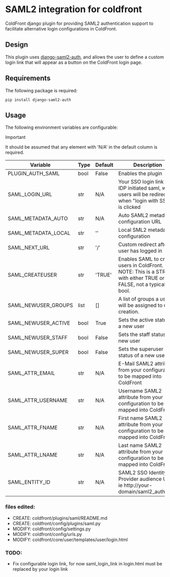 # SAML2 integration for coldfront

ColdFront django plugin for providing SAML2 authentication support to facilitate alternative login configurations in ColdFront.

## Design

This plugin uses [django-saml2-auth](https://github.com/fangli/django-saml2-auth), and allows the user to define a custom login link that will appear as a button on the ColdFront login page.

## Requirements

The following package is required:

```
pip install django-saml2-auth
```

## Usage

The following environment variables are configurable: 

> [!IMPORTANT] 
> It should be assumed that any element with 'N/A' in the default column is required.

| Variable                 | Type | Default | Description |
| ------------------------ | ---- | ------- | ----------- |
| PLUGIN_AUTH_SAML         | bool | False   | Enables the plugin |
| SAML_LOGIN_URL           | str  | N/A     | Your SSO login link to IDP initiated saml, where users will be redirected when "login with SSO" is clicked |
| SAML_METADATA_AUTO       | str  | N/A     | Auto SAML2 metadata configuration URL |
| SAML_METADATA_LOCAL      | str  | ''      | Local SML2 metadata configuration |
| SAML_NEXT_URL            | str  | '/'     | Custom redirect after a user has logged in |
| SAML_CREATEUSER          | str  | 'TRUE'  | Enables SAML to create users in ColdFront. NOTE: This is a STRING with either TRUE or FALSE, not a typical bool. |
| SAML_NEWUSER_GROUPS      | list | []      | A list of groups a user will be assigned to upon creation. |
| SAML_NEWUSER_ACTIVE      | bool | True    | Sets the active status of a new user |
| SAML_NEWUSER_STAFF       | bool | False   | Sets the staff status of a new user |
| SAML_NEWUSER_SUPER       | bool | False   | Sets the superuser status of a new user |
| SAML_ATTR_EMAIL          | str  | N/A     | E-Mail SAML2 attribute from your configuration to be mapped into ColdFront |
| SAML_ATTR_USERNAME       | str  | N/A     | Username SAML2 attribute from your configuration to be mapped into ColdFront |
| SAML_ATTR_FNAME          | str  | N/A     | First name SAML2 attribute from your configuration to be mapped into ColdFront |
| SAML_ATTR_LNAME          | str  | N/A     | Last name SAML2 attribute from your configuration to be mapped into ColdFront |
| SAML_ENTITY_ID           | str  | N/A     | SAML2 SSO Identity Provider audience URI, ie http://your-domain/saml2_auth/acs/ |
### files edited:

- CREATE: coldfront/plugins/saml/README.md
- CREATE: coldfront/config/plugins/saml.py
- MODIFY: coldfront/config/settings.py
- MODIFY: coldfront/config/urls.py
- MODIFY: coldfront/core/user/templates/user/login.html

### TODO:

- Fix configurable login link, for now saml_login_link in login.html must be replaced by your login link